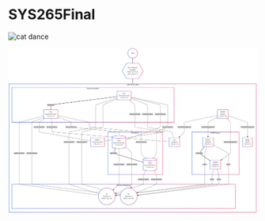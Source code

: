 # SYS265Final

![cat dance](https://media.tenor.com/TrZcpR0Kde8AAAAi/cat-meme-funny.gif)

![network diagram](diagrams/diagram1.png)
